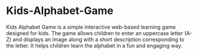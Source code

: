 # Kids-Alphabet-Game
Kids Alphabet Game is a simple interactive web-based learning game designed for kids. The game allows children to enter an uppercase letter (A-Z) and displays an image along with a short description corresponding to the letter. It helps children learn the alphabet in a fun and engaging way.
